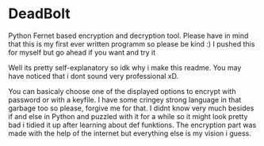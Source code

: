 # DeadBolt
Python Fernet based encryption and decryption tool. Please have in mind that this is my first ever written programm so please be kind :) I pushed this for myself but go ahead if you want and try it

Well its pretty self-explanatory so idk why i make this readme. You may have noticed that i dont sound very professional xD.

You can basicaly choose one of the displayed options to encrypt with password or with a keyfile. I have some cringey strong language in that garbage too so please, 
forgive me for that. I didnt know very much besides if and else in Python and puzzled with it for a while so it might look pretty bad i tidied it up after learning about def funktions. The encryption part was made with the help of the internet but everything else is my vision i guess.
